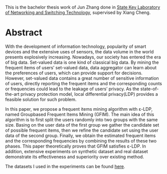 This is the bachelor thesis work of Jun Zhang done in [State Key Laboratory of Networking and Switching Technology](https://sklnst.bupt.edu.cn), supervised by Xiang Cheng.

Abstract 
======================================
With the development of information technology, popularity of smart devices and the
extensive uses of sensors, the data volume in the world presents explosively increasing.
Nowadays, our society has entered the era of big data. Set-valued data is one kind of classical
big data. By mining the frequent items of users’ set-valued data, data aggregator can learn
about the preferences of users, which can provide support for decisions. However, set-valued
data contains a great number of sensitive information of users, directly reporting the frequent
items and the corresponding counts or frequencies could lead to the leakage of users’ privacy.
As the state-of-the-art privacy protection model, local differential privacy(LDP) provides a
feasible solution for such problem.

In this paper, we propose a frequent items mining algorithm with ε-LDP, named Groupbased Frequent Items Mining (GFIM). The main idea of this algorithm is to first split the
users randomly into two groups with the same size. Basing on the user data of the first group
we gather the candidate set of possible frequent items, then we refine the candidate set using
the user data of the second group. Finally, we obtain the estimated frequent items and the
corresponding frequencies by combining the results of these two phases. This paper
theoretically proves that GFIM satisfies ε-LDP. In addition, extensive experiments on
synthetic dataset and real dataset demonstrate its effectiveness and superiority over existing
method.


The datasets I used in the experiments can be found [here](https://drive.google.com/open?id=1RMOij0O_aMXnOu4RtGGsr-ERH1Q8RjXQ).
